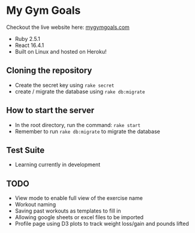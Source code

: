 # My Gym Goals
Checkout the live website here: [mygymgoals.com](http://www.mygymgoals.com)
* Ruby 2.5.1
* React 16.4.1
* Built on Linux and hosted on Heroku!

## Cloning the repository
* Create the secret key using `rake secret`
* create / migrate the database using `rake db:migrate`

## How to start the server
* In the root directory, run the command: `rake start`
* Remember to run `rake db:migrate` to migrate the database

## Test Suite
* Learning currently in development

## TODO
* View mode to enable full view of the exercise name
* Workout naming
* Saving past workouts as templates to fill in
* Allowing google sheets or excel files to be imported
* Profile page using D3 plots to track weight loss/gain and pounds lifted
